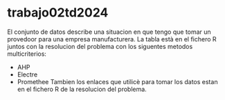 # trabajo02td2024

El conjunto de datos describe una situacion en que tengo que tomar un provedoor 
para una empresa manufacturera. La tabla està en el fichero R juntos con la 
resolucion del problema con los siguentes metodos multicriterios:
- AHP
- Electre
- Promethee
Tambien los enlaces que utilicè para tomar los datos estan en el fichero R de la 
resolucion del problema.